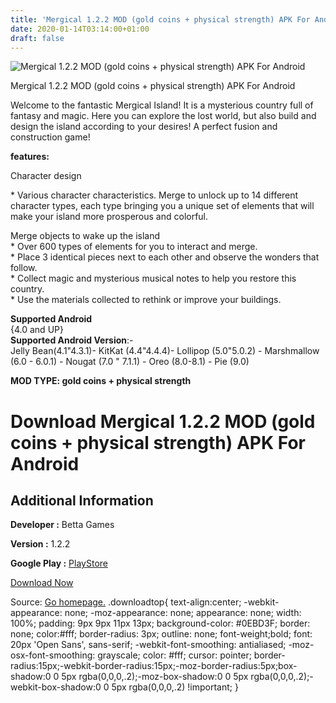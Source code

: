 ```yaml
---
title: 'Mergical 1.2.2 MOD (gold coins + physical strength) APK For Android'
date: 2020-01-14T03:14:00+01:00
draft: false
---
```


![Mergical 1.2.2 MOD (gold coins + physical strength) APK For Android](https://i1.wp.com/apkhome.net/wp-content/uploads/2020/01/Mergical-1.2.2-MOD-gold-coins-physical-strength.png "Mergical 1.2.2 MOD (gold coins + physical strength) APK For Android")

  

Mergical 1.2.2 MOD (gold coins + physical strength) APK For Android

Welcome to the fantastic Mergical Island! It is a mysterious country full of fantasy and magic. Here you can explore the lost world, but also build and design the island according to your desires! A perfect fusion and construction game!

**features:**

Character design

\* Various character characteristics. Merge to unlock up to 14 different character types, each type bringing you a unique set of elements that will make your island more prosperous and colorful.

Merge objects to wake up the island  
\* Over 600 types of elements for you to interact and merge.  
\* Place 3 identical pieces next to each other and observe the wonders that follow.  
\* Collect magic and mysterious musical notes to help you restore this country.  
\* Use the materials collected to rethink or improve your buildings.

**Supported Android**  
{4.0 and UP}  
**Supported Android Version**:-  
Jelly Bean(4.1"4.3.1)- KitKat (4.4"4.4.4)- Lollipop (5.0"5.0.2) - Marshmallow (6.0 - 6.0.1) - Nougat (7.0 " 7.1.1) - Oreo (8.0-8.1) - Pie (9.0)

**MOD TYPE: gold coins + physical strength**

Download Mergical 1.2.2 MOD (gold coins + physical strength) APK For Android
============================================================================

Additional Information
----------------------

**Developer :** Betta Games

**Version :** 1.2.2

**Google Play :** [PlayStore](https://play.google.com/store/apps/details?id=com.fotoable.mergetown)

  

[Download Now](https://store4app.co/post/mergical-1-2-2-mod-gold-coins-physical-strength-apk-for-android_1578936871)

  
Source: [Go homepage.](https://store4app.co/post/mergical-1-2-2-mod-gold-coins-physical-strength-apk-for-android_1578936871) .downloadtop{ text-align:center; -webkit-appearance: none; -moz-appearance: none; appearance: none; width: 100%; padding: 9px 9px 11px 13px; background-color: #0EBD3F; border: none; color:#fff; border-radius: 3px; outline: none; font-weight;bold; font: 20px 'Open Sans', sans-serif; -webkit-font-smoothing: antialiased; -moz-osx-font-smoothing: grayscale; color: #fff; cursor: pointer; border-radius:15px;-webkit-border-radius:15px;-moz-border-radius:5px;box-shadow:0 0 5px rgba(0,0,0,.2);-moz-box-shadow:0 0 5px rgba(0,0,0,.2);-webkit-box-shadow:0 0 5px rgba(0,0,0,.2) !important; }